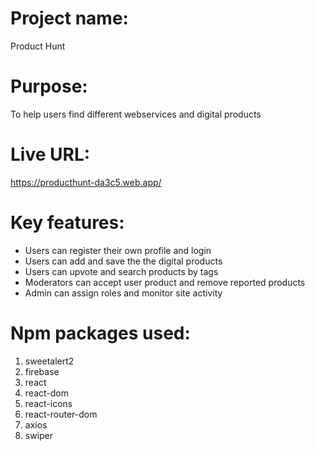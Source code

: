 # Project name:
Product Hunt

# Purpose:
To help users find different webservices and digital products

# Live URL:
https://producthunt-da3c5.web.app/

# Key features:
- Users can register their own profile and login
- Users can add and save the the digital products
- Users can upvote and search products by tags
- Moderators can accept user product and remove reported products
- Admin can assign roles and monitor site activity

# Npm packages used:
1. sweetalert2
2. firebase
3. react
4. react-dom
5. react-icons
6. react-router-dom
7. axios
8. swiper

